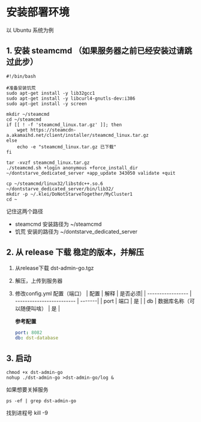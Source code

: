 # 安装部署环境

以 Ubuntu 系统为例

## 1. 安装 steamcmd （如果服务器之前已经安装过请跳过此步）
```
#!/bin/bash

#准备安装饥荒
sudo apt-get install -y lib32gcc1
sudo apt-get install -y libcurl4-gnutls-dev:i386
sudo apt-get install -y screen

mkdir ~/steamcmd
cd ~/steamcmd
if [[ ! -f 'steamcmd_linux.tar.gz' ]]; then
    wget https://steamcdn-a.akamaihd.net/client/installer/steamcmd_linux.tar.gz
else
    echo -e "steamcmd_linux.tar.gz 已下载"
fi

tar -xvzf steamcmd_linux.tar.gz
./steamcmd.sh +login anonymous +force_install_dir ~/dontstarve_dedicated_server +app_update 343050 validate +quit

cp ~/steamcmd/linux32/libstdc++.so.6 ~/dontstarve_dedicated_server/bin/lib32/
mkdir -p ~/.klei/DoNotStarveTogether/MyCluster1
cd ~
```

记住这两个路径

+ steamcmd  安装路径为 ~/steamcmd
+ 饥荒 安装的路径为 ~/dontstarve_dedicated_server


## 2. 从 release 下载 稳定的版本，并解压
1. 从release下载 dst-admin-go.tgz

2. 解压，上传到服务器

3. 修改config.yml 配置（端口）
    | 配置              | 解释                      | 是否必须|
    | ----------------- | ------------------------- | -------|
    | port          | 端口          | 是 |
    | db | 数据库名称（可以随便叫啥）              | 是 |

    **参考配置**
    ```yml
    port: 8082
    db: dst-database
    ```
## 3. 启动

```
chmod +x dst-admin-go
nohup ./dst-admin-go >dst-admin-go/log &
```
如果想要关掉服务
```
ps -ef | grep dst-admin-go
```
找到进程号 kill -9
